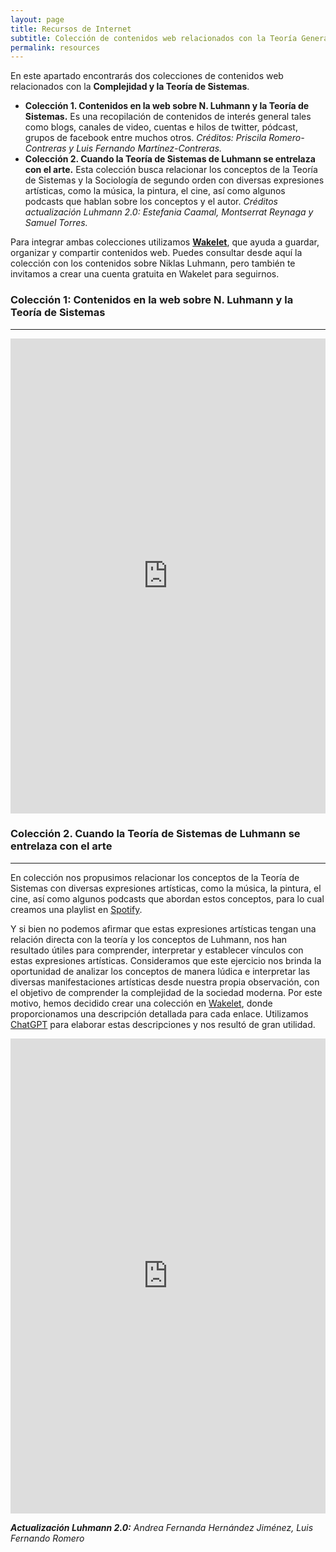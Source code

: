 ```yaml
---
layout: page
title: Recursos de Internet
subtitle: Colección de contenidos web relacionados con la Teoría General de Sistemas Sociales de Niklas Luhmann 
permalink: resources
---
```


En este apartado encontrarás dos colecciones de contenidos web relacionados con la **Complejidad y la Teoría de Sistemas**.

* **Colección 1.  Contenidos en la web sobre N. Luhmann y la Teoría de Sistemas.** Es una recopilación de contenidos de interés general tales como blogs, canales de video, cuentas e hilos de twitter, pódcast, grupos de facebook entre muchos otros. *Créditos: Priscila Romero-Contreras y Luis Fernando Martínez-Contreras.*
* **Colección 2. Cuando la Teoría de Sistemas de Luhmann se entrelaza con el arte.** Esta colección busca relacionar los conceptos de la Teoría de Sistemas y la Sociología de segundo orden con diversas expresiones artísticas, como la música, la pintura, el cine, así como algunos podcasts que hablan sobre los conceptos y el autor. *Créditos actualización Luhmann 2.0: Estefania Caamal, Montserrat Reynaga y Samuel Torres.*

Para integrar ambas colecciones utilizamos [**Wakelet**](www.wakelet.com), que ayuda a guardar, organizar y compartir contenidos web. Puedes consultar desde aquí la colección con los contenidos sobre Niklas Luhmann, pero también te invitamos a crear una cuenta gratuita en Wakelet para seguirnos.

### Colección 1: Contenidos en la web sobre N. Luhmann y la Teoría de Sistemas

-----



<iframe class="wakeletEmbed" width="100%" height="760px" src="https://embed.wakelet.com/wakes/AV--71aISP11b7RgRtlMW/grid" style="border: none" allow="autoplay"></iframe><!-- Please only call https://embed-assets.wakelet.com/wakelet-embed.js once per page --><script src="https://embed-assets.wakelet.com/wakelet-embed.js" charset="UTF-8"></script>

  

### Colección 2. Cuando la Teoría de Sistemas de Luhmann se entrelaza con el arte

---

En colección nos propusimos relacionar los conceptos de la Teoría de Sistemas con diversas expresiones artísticas, como la música, la pintura, el cine, así como algunos podcasts que abordan estos conceptos, para lo cual creamos una playlist en [Spotify](https://chat.openai.com/www.spotify.com).

Y si bien no podemos afirmar que estas expresiones artísticas tengan una relación directa con la teoría y los conceptos de Luhmann, nos han resultado útiles para comprender, interpretar y establecer vínculos con estas expresiones artísticas. Consideramos que este ejercicio nos brinda la oportunidad de analizar los conceptos de manera lúdica e interpretar las diversas manifestaciones artísticas desde nuestra propia observación, con el objetivo de comprender la complejidad de la sociedad moderna. Por este motivo, hemos decidido crear una colección en [Wakelet](https://wakelet.com/), donde proporcionamos una descripción detallada para cada enlace. Utilizamos [ChatGPT](https://chat.openai.com/) para elaborar estas descripciones y nos resultó de gran utilidad.



<iframe class="wakeletEmbed" width="100%" height="760px" src="https://embed.wakelet.com/wakes/oU2VGX4YR2_VRazKHFs1f/list?border=1" style="border: none" allow="autoplay"></iframe><!-- Please only call https://embed-assets.wakelet.com/wakelet-embed.js once per page --><script src="https://embed-assets.wakelet.com/wakelet-embed.js" charset="UTF-8"></script>

***Actualización Luhmann 2.0:** Andrea Fernanda Hernández Jiménez, Luis Fernando Romero*
